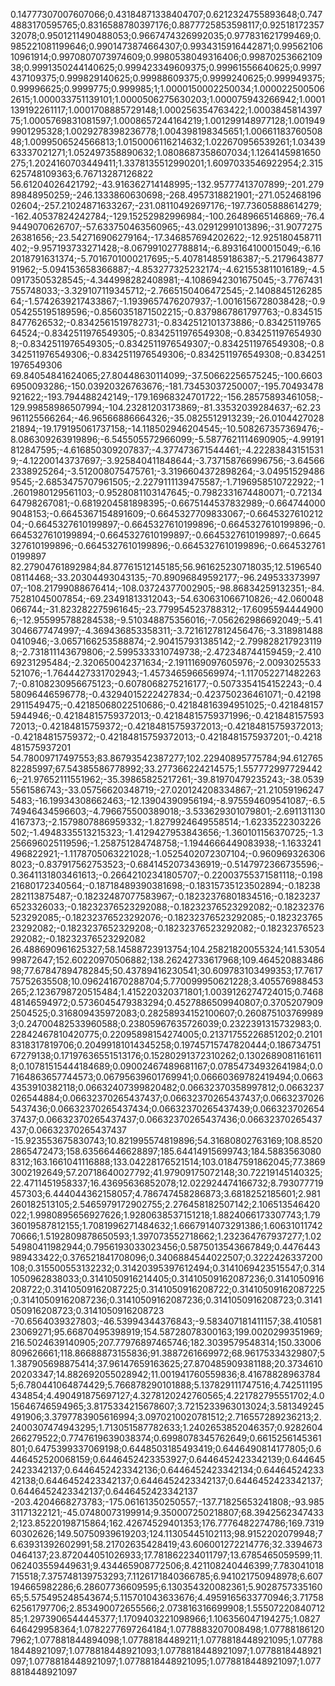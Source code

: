 0.14777307007607066;0.43184871338404707;0.6212324755893648;0.7474883170595765;0.8316588780397176;0.8877725853598117;0.9251817235732078;0.9501211490488053;0.9667474326992035;0.977831621799469;0.985221081199646;0.9901473874664307;0.9934315916442871;0.9956210610961914;0.9970807073974609;0.9980538049316406;0.9987025366210938;0.9991350244140625;0.999423349609375;0.99961556640625;0.9997437109375;0.999829140625;0.99988609375;0.9999240625;0.999949375;0.99996625;0.9999775;0.999985;1;1.0000150002250034;1.0000225005062615;1.000033751139101;1.0000506275630203;1.000075943266942;1.0001139192261117;1.0001708885729148;1.000256354763422;1.000384581439775;1.0005769831081597;1.0008657244164219;1.001299148977128;1.0019499901295328;1.0029278398236778;1.004398198345651;1.0066118376050848;1.0099506524566813;1.0150006116214632;1.022670956539261;1.0343963337021271;1.052497358890632;1.0808687358607034;1.1264145981650275;1.2024160703449411;1.3378135512990201;1.6097033546922954;2.315625748109363;6.76713287126822
56.61204026421792;-43.916362714148995;-132.95777413707899;-201.27989848950259;-246.1333860630698;-268.4957318821901;-271.05246819602604;-257.21024871633267;-231.08110492697176;-197.73605888614279;-162.40537824242784;-129.15252982996984;-100.26489665146869;-76.49449070626707;-57.633750463560965;-43.02912991013896;-31.907727526381656;-23.542716906279164;-17.346857694202622;-12.925180458711402;-9.957193733271428;-8.067991027788814;-6.893164100015049;-6.162018791631374;-5.7016701000217695;-5.407814859186387;-5.217964387791962;-5.094153658366887;-4.853277325232174;-4.621553811016189;-4.509173505328545;-4.344998282408981;-4.1086942301675045;-3.7767431755748033;-3.329107119345712;-2.7665150406472545;-2.140884512628564;-1.5742639217433867;-1.1939657476207937;-1.0016156728038428;-0.9054255195189596;-0.8560351871502215;-0.8379867861797763;-0.8345158477626532;-0.8342561519782731;-0.8342512101373886;-0.8342511976564524;-0.8342511976549305;-0.8342511976549308;-0.8342511976549308;-0.8342511976549305;-0.8342511976549307;-0.8342511976549308;-0.8342511976549306;-0.8342511976549306;-0.8342511976549308;-0.8342511976549306
69.84054841624065;27.80448630114099;-37.50662256575245;-100.66036950093286;-150.03920326763676;-181.73453037250007;-195.70493478921622;-193.794488242149;-179.16968324701722;-156.28575893461058;-129.99858986507994;-104.23281203173869;-81.33532039284637;-62.23961125566264;-46.96566886664326;-35.0825512913239;-26.010442702821894;-19.179195061737158;-14.118502946204545;-10.508267357369476;-8.086309263919896;-6.545505572966099;-5.5877621114690905;-4.99191812847595;-4.616850309207837;-4.377473671544461;-4.222838431515319;-4.12200143737697;-3.925840411848644;-3.737158766996756;-3.645662338925264;-3.512008075475761;-3.3196604372898264;-3.049515294869545;-2.6853475707961505;-2.2279111139475587;-1.7196958510722922;-1.2601980129561103;-0.9528081103147645;-0.7982331674480071;-0.7213464798267081;-0.6819204581898395;-0.6675144537832989;-0.6647440009048153;-0.6645367154891609;-0.6645327709833067;-0.664532761021204;-0.6645327610199897;-0.6645327610199896;-0.6645327610199896;-0.6645327610199894;-0.6645327610199897;-0.6645327610199897;-0.6645327610199896;-0.6645327610199896;-0.6645327610199896;-0.6645327610199897
82.27904761892984;84.87761512145185;56.961625230718035;12.519654008114468;-33.20304493043135;-70.89096849592177;-96.24953337399707;-108.21799088676414;-108.03724377002905;-98.86834259132351;-84.75281045007854;-69.23491813312043;-54.630631066710826;-42.060048066744;-31.823282275961645;-23.779954523788312;-17.60955944449006;-12.955995788284538;-9.510348875356016;-7.056262986692049;-5.413046677474997;-4.369436853358311;-3.7216127812456476;-3.3189814880410946;-3.0657166253588874;-2.904157931385142;-2.7998282179231198;-2.731811143679806;-2.5995333310749738;-2.472348744159459;-2.41069231295484;-2.320650042371634;-2.1911169097605976;-2.0093025533521076;-1.7644427331702943;-1.4573465966569974;-1.1170522714822637;-0.8108230956675123;-0.6078068275216177;-0.5073354154152243;-0.458096446596778;-0.43294015222427834;-0.423750236461071;-0.421982911549475;-0.42185068022510686;-0.42184816394951025;-0.4218481575944946;-0.42184815759372013;-0.42184815759371996;-0.42184815759372013;-0.42184815759372;-0.42184815759372013;-0.42184815759372013;-0.42184815759372;-0.42184815759372013;-0.4218481575937201;-0.4218481575937201
54.78009717497553;83.86793542387277;102.22940895775784;94.61276582285997;67.54385586778992;33.277366224214575;1.5577729977294426;-21.97652111551962;-35.39865825217261;-39.81970479235243;-38.05395561586743;-33.05756620348719;-27.020124208334867;-21.210591962475483;-16.19934308662463;-12.13904390956194;-8.975594609541087;-6.574946434596603;-4.796675500389018;-3.533629301079801;-2.6911311304167373;-2.1579807886959332;-1.8279924649558514;-1.6233522303226502;-1.4948335513215323;-1.4129427953843656;-1.360101156370725;-1.3256696025119596;-1.258751284748758;-1.1944666449083938;-1.1633241496822921;-1.1178705063221028;-1.0525402072307104;-0.9609693263068023;-0.837917562753523;-0.6841452073436919;-0.5147972366735596;-0.3641131803461613;-0.26642102341805707;-0.22003755371581118;-0.19821680172340564;-0.18718489390381698;-0.18315735123502894;-0.18238282113875487;-0.18232487077583967;-0.18232376801834516;-0.18232376523326033;-0.18232376523292088;-0.18232376523292082;-0.18232376523292085;-0.18232376523292076;-0.18232376523292085;-0.18232376523292082;-0.1823237652329208;-0.18232376523292082;-0.18232376523292082;-0.18232376523292082
26.488690961625327;58.14588723913754;104.25821820055324;141.5305499872647;152.60220970506882;138.26242733617968;109.46452088348698;77.67847894782845;50.43789416230541;30.609783103499353;17.761775752635508;10.096241670288704;5.770099950621228;3.405576988453265;2.1236798720515484;1.415220320371801;1.0039126274724015;0.746848146594972;0.5736045479383294;0.4527886509940807;0.37052079092504525;0.316809435972083;0.28258934152100607;0.2608751037699893;0.24700482533960588;0.23805967635726039;0.2322391315732983;0.22842467810420775;0.22095898154274005;0.21371755226851202;0.21018318317819706;0.20499181014345258;0.19745715747820444;0.18673475167279138;0.17197636551513176;0.15280291372310262;0.13026890811616118;0.10781515444184689;0.09002467489681167;0.07854734932641984;0.07164863657744573;0.06795639601769941;0.06660369782419494;0.06634353910382118;0.06632407399820482;0.06632370358997812;0.0663237026544884;0.06632370265437437;0.06632370265437437;0.06632370265437436;0.06632370265437434;0.06632370265437439;0.06632370265437437;0.06632370265437437;0.06632370265437436;0.06632370265437437;0.06632370265437437
-15.923553675830743;10.821995574819896;54.31680802763169;108.85202865472473;158.63566446628897;185.64414915699743;184.58835630808312;163.1661041116888;133.04228176521514;103.01847591862045;77.38693002192649;57.20718640027792;41.97909175072148;30.72219145140325;22.4711451958337;16.43695636852078;12.022924474166732;8.793077719457303;6.444044362158057;4.786747458286873;3.6818252185601;2.981260182513105;2.5465979172902755;2.276458182507142;2.106513546420022;1.9980895656927626;1.9280638537151218;1.8824066173307743;1.7936019587812155;1.7081996271484632;1.6667914073291386;1.6063101174270666;1.5192809878650593;1.397073552718662;1.232364767937277;1.0254980411982944;0.7956193033023456;0.5875013543667849;0.4476443989433422;0.376521841708096;0.3406884544022507;0.3222426337200108;0.315500553132232;0.31420395397612494;0.3141069423515547;0.3141050962838033;0.3141050916214405;0.31410509162087236;0.3141050916208722;0.31410509162087225;0.3141050916208722;0.31410509162087225;0.31410509162087236;0.31410509162087236;0.3141050916208723;0.3141050916208723;0.3141050916208723
-70.6564039327803;-46.53994344376843;-9.583407181411157;38.41058123069271;95.66870495398919;154.58728078300163;199.0020299351969;216.5024639140905;207.77976897465746;182.3039579548314;150.33006809626661;118.86688873155836;91.3887261669972;68.96175334329807;51.387905698875414;37.96147659163625;27.870485909381188;20.373461020203347;14.882692055028942;11.001941760559836;8.416788289637845;6.780441064874429;5.766878290101888;5.137829111747516;4.742511195434854;4.490491875697127;4.3278120242760565;4.221782795551702;4.015646746594965;3.8175334215678607;3.7215233963013024;3.581349245491906;3.3797783905616994;3.0970210020781512;2.716557289236213;2.2400307474943295;1.713051587782633;1.2402653852046357;0.9282604266279522;0.7747619639038374;0.6998078345762649;0.6615256145361801;0.6475399337069198;0.6448503185493419;0.6446490814177805;0.6446452520068159;0.6446452423353927;0.6446452423342139;0.6446452423342137;0.6446452423342136;0.6446452423342134;0.6446452423342138;0.6446452423342137;0.6446452423342137;0.6446452423342137;0.6446452423342137;0.6446452423342137
-203.4204668273783;-175.06161350250557;-137.71825653241808;-93.98531171322121;-45.07480073199914;9.350007250218807;68.39425623474332;123.85220198715864;162.42674529401353;176.7776482274786;169.731960302626;149.50750939619203;124.11305445102113;98.9152202079948;76.63931392602991;58.21702635428419;43.606001272214776;32.33946730464137;23.872044051026933;17.781862234011797;13.6785465059599;11.062403559449631;9.434465908772506;8.421108240446399;7.783041018715518;7.375748139753293;7.1126171840366785;6.941021750948978;6.607194665982286;6.28607736609595;6.130354320082361;5.902875733516065;5.575495248543674;5.115701043633676;4.4959165633770946;3.7175862561797706;2.853490072655566;2.073816316699908;1.5550722084071285;1.2973906544445377;1.1709403221098966;1.106356047194275;1.0827646429958364;1.0782277697264184;1.0778883207008498;1.077881861207962;1.077881844894098;1.07788184489211;1.0778818448921095;1.0778818448921097;1.0778818448921093;1.0778818448921097;1.0778818448921097;1.0778818448921097;1.0778818448921095;1.0778818448921097;1.0778818448921097